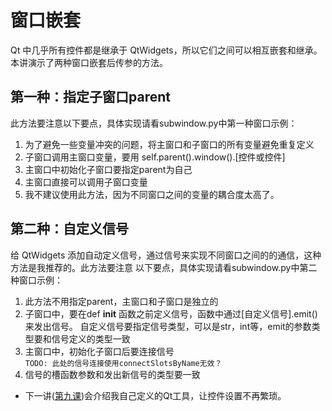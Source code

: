 # 窗口嵌套  

Qt 中几乎所有控件都是继承于 QtWidgets，所以它们之间可以相互嵌套和继承。本讲演示了两种窗口嵌套后传参的方法。   

## 第一种：指定子窗口parent  

此方法要注意以下要点，具体实现请看subwindow.py中第一种窗口示例：
1. 为了避免一些变量冲突的问题，将主窗口和子窗口的所有变量避免重复定义  
2. 子窗口调用主窗口变量，要用 self.parent().window().[控件或控件]  
3. 主窗口中初始化子窗口要指定parent为自己  
4. 主窗口直接可以调用子窗口变量  
5. 我不建议使用此方法，因为不同窗口之间的变量的耦合度太高了。

## 第二种：自定义信号  

给 QtWidgets 添加自动定义信号，通过信号来实现不同窗口之间的的通信，这种方法是我推荐的。此方法要注意
以下要点，具体实现请看subwindow.py中第二种窗口示例：  

1. 此方法不用指定parent，主窗口和子窗口是独立的
2. 子窗口中，要在def __init__ 函数之前定义信号，函数中通过[自定义信号].emit()来发出信号。
    自定义信号要指定信号类型，可以是str，int等，emit的参数类型要和信号定义的类型一致  
3. 主窗口中，初始化子窗口后要连接信号  
`TODO: 此处的信号连接使用connectSlotsByName无效？`    
4. 信号的槽函数参数和发出新信号的类型要一致  

* 下一讲([第九课]())会介绍我自己定义的Qt工具，让控件设置不再繁琐。